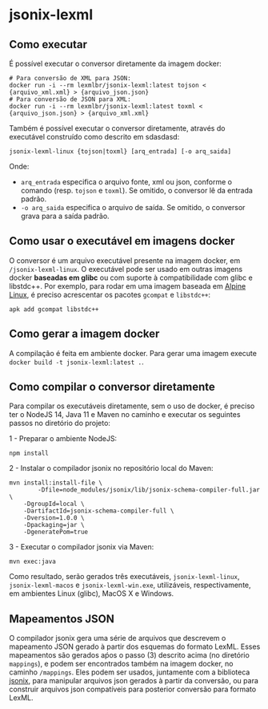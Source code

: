 # jsonix-lexml

## Como executar

É possível executar o conversor diretamente da imagem docker:

```
# Para conversão de XML para JSON:
docker run -i --rm lexmlbr/jsonix-lexml:latest tojson < {arquivo_xml.xml} > {arquivo_json.json}
# Para conversão de JSON para XML:
docker run -i --rm lexmlbr/jsonix-lexml:latest toxml < {arquivo_json.json} > {arquivo_xml.xml}
```

Também é possível executar o conversor diretamente, através do executável construído como descrito
em sdasdasd:
```
jsonix-lexml-linux {tojson|toxml} [arq_entrada] [-o arq_saida]
```

Onde:
- `arq_entrada` especifica o arquivo fonte, xml ou json, conforme o comando (resp. `tojson` e `toxml`). 
  Se omitido, o conversor lê da entrada padrão.
- `-o arq_saida` especifica o arquivo de saída. Se omitido, o conversor grava para a saída padrão.  

## Como usar o executável em imagens docker

O conversor é um arquivo executável presente na imagem docker, em `/jsonix-lexml-linux`. O executável
pode ser usado em outras imagens docker **baseadas em glibc** ou com suporte à compatibilidade com glibc e libstdc++.
Por exemplo, para rodar em uma imagem baseada em [Alpine Linux](https://hub.docker.com/_/alpine), é preciso
acrescentar os pacotes `gcompat`  e `libstdc++`:
``` 
apk add gcompat libstdc++
``` 

## Como gerar a imagem docker

A compilação é feita em ambiente docker. Para gerar uma imagem
execute `docker build -t jsonix-lexml:latest .`.

## Como compilar o conversor diretamente

Para compilar os executáveis diretamente, sem o uso de docker, é preciso ter o NodeJS 14, Java 11 e Maven no caminho e executar os seguintes passos
no diretório do projeto:

1 - Preparar o ambiente NodeJS:
```
npm install
```
2 - Instalar o compilador jsonix no repositório local do Maven:
```
mvn install:install-file \
    	-Dfile=node_modules/jsonix/lib/jsonix-schema-compiler-full.jar \
	-DgroupId=local \
	-DartifactId=jsonix-schema-compiler-full \
	-Dversion=1.0.0 \
	-Dpackaging=jar \
	-DgeneratePom=true
```
3 - Executar o compilador jsonix via Maven: 
```
mvn exec:java
```
Como resultado, serão gerados três executáveis, `jsonix-lexml-linux`, `jsonix-lexml-macos` e `jsonix-lexml-win.exe`, utilizáveis, respectivamente,
em ambientes Linux (glibc), MacOS X e Windows.


## Mapeamentos JSON

O compilador jsonix gera uma série de arquivos que descrevem o mapeamento JSON gerado à partir dos esquemas do formato LexML. Esses mapeamentos
são gerados aṕos o passo (3) descrito acima (no diretório `mappings`), e podem ser encontrados também na imagem docker, no caminho `/mappings`. Eles
podem ser usados, juntamente com a biblioteca [jsonix](https://github.com/highsource/jsonix), para manipular arquivos json gerados à partir da conversão, ou para construir arquivos json
compatíveis para posterior conversão para formato LexML.

